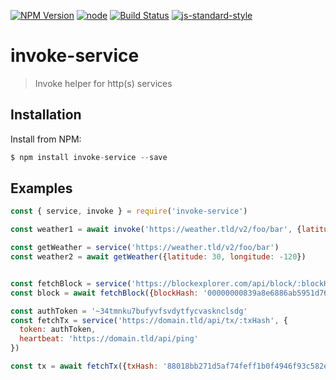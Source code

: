 [![NPM Version](https://img.shields.io/npm/v/micro-route.svg?style=flat-square)](https://www.npmjs.com/package/invoke-service)
[![node](https://img.shields.io/node/v/invoke-service.svg?style=flat-square)](https://www.npmjs.com/package/invoke-service)
[![Build Status](https://img.shields.io/travis/dotcypress/invoke-service.svg?branch=master&style=flat-square)](https://travis-ci.org/dotcypress/invoke-service)
[![js-standard-style](https://img.shields.io/badge/code%20style-standard-brightgreen.svg?style=flat-square)](http://standardjs.com/)

# invoke-service
>  Invoke helper for http(s) services

## Installation

Install from NPM:

```js
$ npm install invoke-service --save
```

## Examples

```js
const { service, invoke } = require('invoke-service')

const weather1 = await invoke('https://weather.tld/v2/foo/bar', {latitude: 30, longitude: -130})

const getWeather = service('https://weather.tld/v2/foo/bar')
const weather2 = await getWeather({latitude: 30, longitude: -120})


const fetchBlock = service('https://blockexplorer.com/api/block/:blockHash')
const block = await fetchBlock({blockHash: '00000000839a8e6886ab5951d76f411475428afc90947ee320161bbf18eb6048'})

const authToken = '~34tmnku7bufyvfsvdytfycvasknclsdg'
const fetchTx = service('https://domain.tld/api/tx/:txHash', {
  token: authToken,
  heartbeat: 'https://domain.tld/api/ping'
})

const tx = await fetchTx({txHash: '88018bb271d5af74feff1b0f4946f93c582e87a8aeffcdb4e9dbd0e4a67d3a4b'})

```
